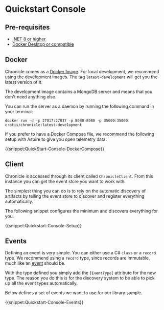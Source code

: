 # Quickstart Console

## Pre-requisites

- [.NET 8 or higher](https://dot.net)
- [Docker Desktop or compatible](https://www.docker.com/products/docker-desktop/)

## Docker

Chronicle comes as a [Docker Image](https://hub.docker.com/r/cratis/chronicle).
For local development, we recommend using the development images. The tag `latest-development`
will get you the latest version of it.

The development image contains a MongoDB server and means that you don't need anything else.

You can run the server as a daemon by running the following command in your terminal:

```shell
docker run -d -p 27017:27017 -p 8080:8080 -p 35000:35000 cratis/chronicle:latest-development
```

If you prefer to have a Docker Compose file, we recommend the following setup with Aspire to give
you open telemetry data:

{{snippet:QuickStart-Console-DockerCompose}}


## Client

Chronicle is accessed through its client called `ChronicleClient`.
From this instance you can get the event store you want to work with.

The simplest thing you can do is to rely on the automatic discovery of artifacts by telling
the event store to discover and register everything automatically.

The following snippet configures the minimum and discovers everything for you.

{{snippet:Quickstart-Console-Setup}}

## Events

Defining an event is very simple. You can either use a C# `class` or a `record` type.
We recommend using a `record` type, since records are immutable, much like an [event](../../concepts/event.md)
should be.

With the type defined you simply add the `[EventType]` attribute for the new type.
The reason you do this is for the discovery system to be able to pick up all the event types
automatically.

Below defines a set of events we want to use for our library sample.

{{snippet:Quickstart-Console-Events}}
